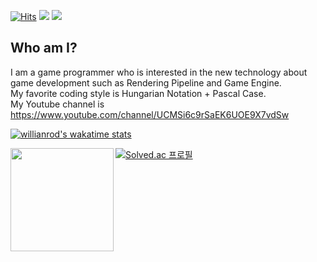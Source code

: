  <div align=left>
	
  [![Hits](https://hits.seeyoufarm.com/api/count/incr/badge.svg?url=https%3A%2F%2Fgithub.com%2FShovelingLife%2Fhit-counter&count_bg=%23005FFF&title_bg=%23B8B8B8&icon=&icon_color=%23E7E7E7&title=hits&edge_flat=false)](https://hits.seeyoufarm.com)
<img src="https://img.shields.io/badge/C++-00599C?style=flat-square&logo=c%2B%2B&logoColor=white"/></a>
<img src="https://img.shields.io/badge/C%23-239120?style=flat-square&logo=c#%2B%2B&logoColor=white"/></a>
	
  </div>
  
## Who am I? </br>
I am a game programmer who is interested in the new technology about game development such as Rendering Pipeline and Game Engine. </br>
My favorite coding style is Hungarian Notation + Pascal Case. </br>
My Youtube channel is https://www.youtube.com/channel/UCMSi6c9rSaEK6UOE9X7vdSw

 <!--START_SECTION:waka-->
[![willianrod's wakatime stats](https://github-readme-stats.vercel.app/api/wakatime?username=ShovelingLife)](https://github.com/anuraghazra/github-readme-stats)
  <!--END_SECTION:waka-->

[![Solved.ac 프로필](http://mazassumnida.wtf/api/v2/generate_badge?boj=qnfkzhs1998)](https://www.acmicpc.net/user/qnfkzhs1998)
<img align='left' src="https://github-readme-stats.vercel.app/api?username=ShovelingLife" height="165">
